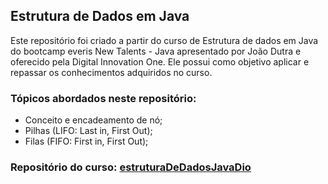 ## Estrutura de Dados em Java

Este repositório foi criado a partir do curso de Estrutura de dados em Java do bootcamp everis New Talents - Java apresentado por João Dutra e oferecido pela Digital Innovation One. Ele possui como objetivo aplicar e repassar os conhecimentos adquiridos no curso.


### Tópicos abordados neste repositório:

 - Conceito e encadeamento de nó;
 - Pilhas (LIFO: Last in, First Out);
 - Filas (FIFO: First in, First Out);


### Repositório do curso: [estruturaDeDadosJavaDio](https://github.com/jrdutra/estruturaDeDadosJavaDio)
